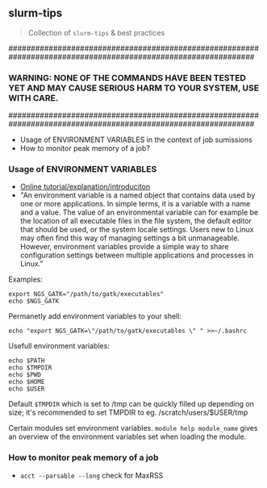 ## slurm-tips
> Collection of `slurm-tips` & best practices

###############################################################################################################
### WARNING: NONE OF THE COMMANDS HAVE BEEN TESTED YET AND MAY CAUSE SERIOUS HARM TO YOUR SYSTEM, USE WITH CARE. #
###############################################################################################################

* Usage of ENVIRONMENT VARIABLES in the context of job sumissions
* How to monitor peak memory of a job?


### Usage of ENVIRONMENT VARIABLES
+ [Online tutorial/explanation/introduciton](https://wiki.archlinux.org/index.php/Environment_variables)
+ "An environment variable is a named object that contains data used by one or more applications. In simple terms, it is a variable with a name and a value. The value of an environmental variable can for example be the location of all executable files in the file system, the default editor that should be used, or the system locale settings. Users new to Linux may often find this way of managing settings a bit unmanageable. However, environment variables provide a simple way to share configuration settings between multiple applications and processes in Linux."

Examples:

```
export NGS_GATK="/path/to/gatk/executables"
echo $NGS_GATK
```

Permanetly add environment variables to your shell:

```
echo "export NGS_GATK=\"/path/to/gatk/executables \" " >>~/.bashrc
```
Usefull environment variables:
 
```
echo $PATH
echo $TMPDIR
echo $PWD
echo $HOME
echo $USER
```
 
Default ```$TMPDIR``` which is set to /tmp can be quickly filled up depending on size; it's recommended to set TMPDIR to eg. /scratch/users/$USER/tmp

Certain modules set environment variables. ```module help module_name``` gives an overview of the environment variables set when loading the module.
 
 
### How to monitor peak memory of a job
+ ```acct --parsable --long``` check for MaxRSS 
